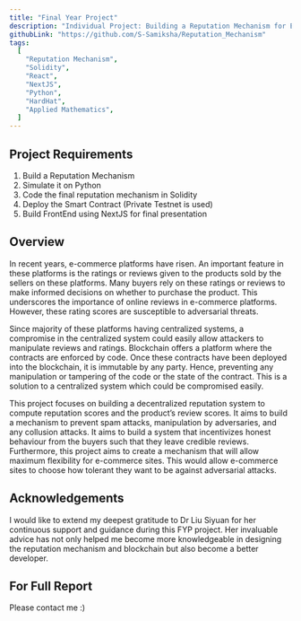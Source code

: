 ```yaml
---
title: "Final Year Project"
description: "Individual Project: Building a Reputation Mechanism for E-Commerce Platforms on Blockchain"
githubLink: "https://github.com/S-Samiksha/Reputation_Mechanism"
tags:
  [
    "Reputation Mechanism",
    "Solidity",
    "React",
    "NextJS",
    "Python",
    "HardHat",
    "Applied Mathematics",
  ]
---
```


## Project Requirements

1. Build a Reputation Mechanism
2. Simulate it on Python
3. Code the final reputation mechanism in Solidity
4. Deploy the Smart Contract (Private Testnet is used)
5. Build FrontEnd using NextJS for final presentation

## Overview

In recent years, e-commerce platforms have risen. An important feature in these platforms is the ratings or reviews given to the products sold by the sellers on these platforms. Many buyers rely on these ratings or reviews to make informed decisions on whether to purchase the product. This underscores the importance of online reviews in e-commerce platforms. However, these rating scores are susceptible to adversarial threats.

Since majority of these platforms having centralized systems, a compromise in the centralized system could easily allow attackers to manipulate reviews and ratings. Blockchain offers a platform where the contracts are enforced by code. Once these contracts have been deployed into the blockchain, it is immutable by any party. Hence, preventing any manipulation or tampering of the code or the state of the contract. This is a solution to a centralized system
which could be compromised easily.

This project focuses on building a decentralized reputation system to compute reputation scores and the product’s review scores. It aims to build a mechanism to prevent spam attacks, manipulation by adversaries, and any collusion attacks. It aims to build a system that incentivizes honest behaviour from the buyers such that they leave credible reviews. Furthermore, this project aims to create a mechanism that will allow maximum flexibility for e-commerce sites. This would allow e-commerce sites to choose how tolerant they want to be against adversarial attacks.

## Acknowledgements

I would like to extend my deepest gratitude to Dr Liu Siyuan for her continuous support and guidance during this FYP project. Her invaluable advice has not only helped me become more knowledgeable in designing the reputation mechanism and blockchain but also become a better developer.

## For Full Report

Please contact me :)
